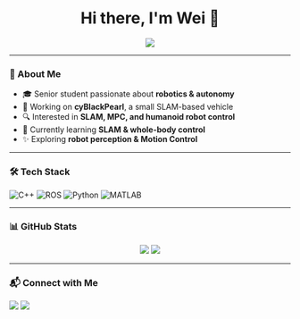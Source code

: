 <h1 align="center">Hi there, I'm Wei 👋</h1>

<p align="center">
  <a href="https://github.com/prexhu">
    <img src="https://readme-typing-svg.demolab.com?font=Fira+Code&weight=600&pause=1000&color=6C71C4&center=true&vCenter=true&width=435&lines=Robotics+%7C+SLAM+%7C+Control;Building+cyBlackPearl+🤖;Exploring+Autonomy+in+Robots" />
  </a>
</p>

---

### 🚀 About Me
- 🎓 Senior student passionate about **robotics & autonomy**
- 🤖 Working on **cyBlackPearl**, a small SLAM-based vehicle
- 🔍 Interested in **SLAM, MPC, and humanoid robot control**
- 🌱 Currently learning **SLAM & whole-body control**
- ✨ Exploring **robot perception & Motion Control**

---

### 🛠️ Tech Stack
![C++](https://img.shields.io/badge/-C++-00599C?style=flat-square&logo=c%2B%2B&logoColor=white)
![ROS](https://img.shields.io/badge/-ROS-22314E?style=flat-square&logo=ros&logoColor=white)
![Python](https://img.shields.io/badge/-Python-3776AB?style=flat-square&logo=python&logoColor=white)
![MATLAB](https://img.shields.io/badge/-MATLAB-FF7733?style=flat-square&logo=MATLAB&logoColor=white)

---


### 📊 GitHub Stats
<p align="center">
  <img src="https://github-readme-stats.vercel.app/api?username=prexhu&show_icons=true&theme=tokyonight" />
  <img src="https://github-readme-streak-stats.herokuapp.com/?user=prexhu&theme=tokyonight" />
</p>

---

### 📬 Connect with Me
<p align="left">
  <a href="mailto:huwei040215@gmail.com"><img src="https://img.shields.io/badge/-Email-D14836?style=flat-square&logo=gmail&logoColor=white"/></a>
  <a href="https://github.com/prexhu"><img src="https://img.shields.io/badge/-GitHub-181717?style=flat-square&logo=github&logoColor=white"/></a>
</p>
